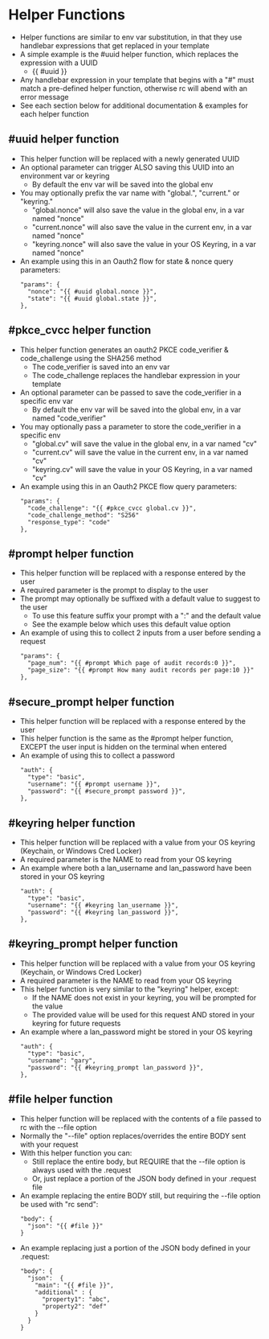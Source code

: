 # Helper Functions
* Helper functions are similar to env var substitution, in that they use handlebar expressions that get replaced in your template
* A simple example is the #uuid helper function, which replaces the expression with a UUID
  * {{ #uuid }}
* Any handlebar expression in your template that begins with a "#" must match a pre-defined helper function, otherwise rc will abend with an error message
* See each section below for additional documentation & examples for each helper function

## #uuid helper function
* This helper function will be replaced with a newly generated UUID
* An optional parameter can trigger ALSO saving this UUID into an environment var or keyring
  * By default the env var will be saved into the global env
* You may optionally prefix the var name with "global.", "current." or "keyring."
  * "global.nonce" will also save the value in the global env, in a var named "nonce"
  * "current.nonce" will also save the value in the current env, in a var named "nonce"
  * "keyring.nonce" will also save the value in your OS Keyring, in a var named "nonce"
* An example using this in an Oauth2 flow for state & nonce query parameters:
  ```
  "params": {
    "nonce": "{{ #uuid global.nonce }}",
    "state": "{{ #uuid global.state }}",
  },
  ```

## #pkce_cvcc helper function
* This helper function generates an oauth2 PKCE code_verifier & code_challenge using the SHA256 method
  * The code_verifier is saved into an env var
  * The code_challenge replaces the handlebar expression in your template
* An optional parameter can be passed to save the code_verifier in a specific env var
  * By default the env var will be saved into the global env, in a var named "code_verifier"
* You may optionally pass a parameter to store the code_verifier in a specific env
  * "global.cv" will save the value in the global env, in a var named "cv"
  * "current.cv" will save the value in the current env, in a var named "cv"
  * "keyring.cv" will save the value in your OS Keyring, in a var named "cv"
* An example using this in an Oauth2 PKCE flow query parameters:
  ```
  "params": {
    "code_challenge": "{{ #pkce_cvcc global.cv }}",
    "code_challenge_method": "S256"
    "response_type": "code"
  },
  ```

## #prompt helper function
* This helper function will be replaced with a response entered by the user
* A required parameter is the prompt to display to the user
* The prompt may optionally be suffixed with a default value to suggest to the user
  * To use this feature suffix your prompt with a ":" and the default value
  * See the example below which uses this default value option
* An example of using this to collect 2 inputs from a user before sending a request
  ```
  "params": {
    "page_num": "{{ #prompt Which page of audit records:0 }}",
    "page_size": "{{ #prompt How many audit records per page:10 }}"
  },
  ```

## #secure_prompt helper function
* This helper function will be replaced with a response entered by the user
* This helper function is the same as the #prompt helper function, EXCEPT the user input is hidden on the terminal when entered
* An example of using this to collect a password
  ```
  "auth": {
    "type": "basic",
    "username": "{{ #prompt username }}",
    "password": "{{ #secure_prompt password }}",
  },
  ```

## #keyring helper function
* This helper function will be replaced with a value from your OS keyring (Keychain, or Windows Cred Locker)
* A required parameter is the NAME to read from your OS keyring
* An example where both a lan_username and lan_password have been stored in your OS keyring
  ```
  "auth": {
    "type": "basic",
    "username": "{{ #keyring lan_username }}",
    "password": "{{ #keyring lan_password }}",
  },
  ```

## #keyring_prompt helper function
* This helper function will be replaced with a value from your OS keyring (Keychain, or Windows Cred Locker)
* A required parameter is the NAME to read from your OS keyring
* This helper function is very similar to the "keyring" helper, except:
    * If the NAME does not exist in your keyring, you will be prompted for the value
    * The provided value will be used for this request AND stored in your keyring for future requests
* An example where a lan_password might be stored in your OS keyring
  ```
  "auth": {
    "type": "basic",
    "username": "gary",
    "password": "{{ #keyring_prompt lan_password }}",
  },
  ```

## #file helper function
* This helper function will be replaced with the contents of a file passed to rc with the --file option
* Normally the "--file" option replaces/overrides the entire BODY sent with your request
* With this helper function you can:
  * Still replace the entire body, but REQUIRE that the --file option is always used with the .request
  * Or, just replace a portion of the JSON body defined in your .request file
* An example replacing the entire BODY still, but requiring the --file option be used with "rc send":
  ```
  "body": {
    "json": "{{ #file }}"
  }
  ```
* An example replacing just a portion of the JSON body defined in your .request:
  ```
  "body": {
    "json":  {
      "main": "{{ #file }}",
      "additional" : {
        "property1": "abc",
        "property2": "def"
      }
    }
  }
  ```

